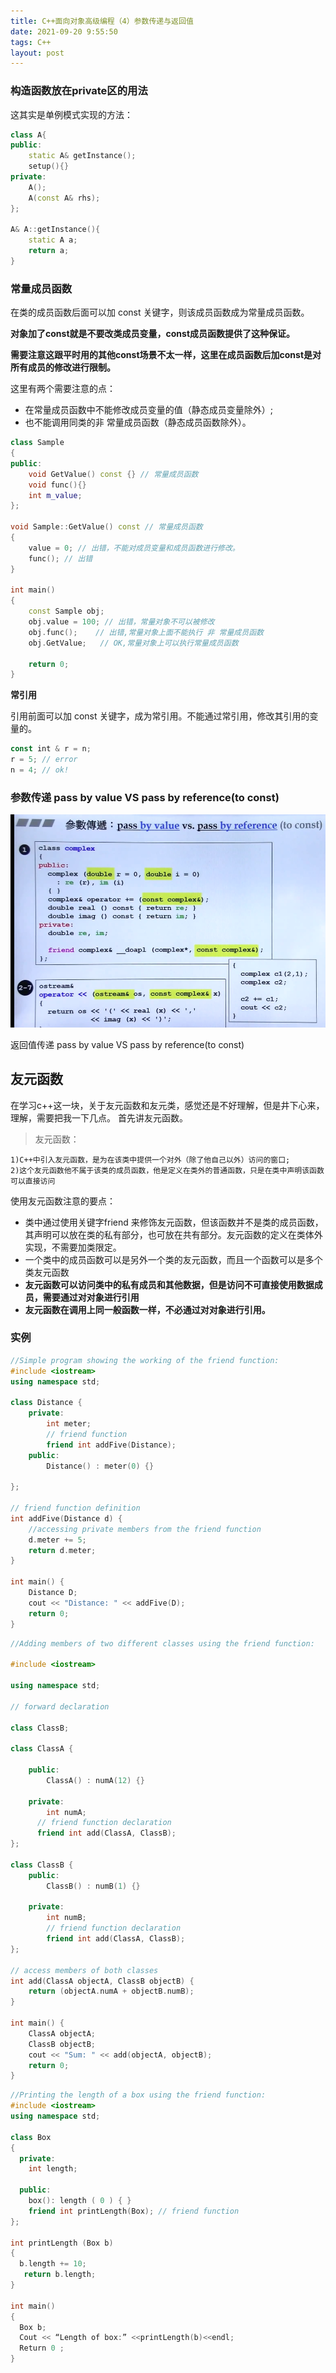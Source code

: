 ```yaml
---
title: C++面向对象高级编程（4）参数传递与返回值
date: 2021-09-20 9:55:50
tags: C++
layout: post
---
```


### 构造函数放在private区的用法

这其实是单例模式实现的方法：

```C++
class A{
public:
    static A& getInstance();
    setup(){}
private:
    A();
    A(const A& rhs);
};

A& A::getInstance(){
    static A a;
    return a;
}
```





### 常量成员函数

在类的成员函数后面可以加 const 关键字，则该成员函数成为常量成员函数。

**对象加了const就是不要改类成员变量，const成员函数提供了这种保证。** 

**需要注意这跟平时用的其他const场景不太一样，这里在成员函数后加const是对所有成员的修改进行限制。**

这里有两个需要注意的点：

- 在常量成员函数中不能修改成员变量的值（静态成员变量除外）;
- 也不能调用同类的非 常量成员函数（静态成员函数除外）。

```C++
class Sample
{
public:
    void GetValue() const {} // 常量成员函数
    void func(){}
    int m_value;
};

void Sample::GetValue() const // 常量成员函数
{
    value = 0; // 出错，不能对成员变量和成员函数进行修改。
    func(); // 出错
}

int main()
{
    const Sample obj;
    obj.value = 100; // 出错，常量对象不可以被修改
    obj.func();    // 出错,常量对象上面不能执行 非 常量成员函数
    obj.GetValue;   // OK,常量对象上可以执行常量成员函数
    
    return 0;
}

```

**常引用**

引用前面可以加 const 关键字，成为常引用。不能通过常引用，修改其引用的变量的。

```javascript
const int & r = n;
r = 5; // error
n = 4; // ok!
```





### 参数传递 pass by value VS pass by reference(to const)

![](https://github.com/tfxidian/tfxidian.github.io/raw/master/pic/arg_transfer.PNG)

返回值传递 pass by value VS pass by reference(to const)





## 友元函数

在学习c++这一块，关于友元函数和友元类，感觉还是不好理解，但是井下心来，理解，需要把我一下几点。
首先讲友元函数。

> 友元函数：

```
1)C++中引入友元函数，是为在该类中提供一个对外（除了他自己以外）访问的窗口;
2)这个友元函数他不属于该类的成员函数，他是定义在类外的普通函数，只是在类中声明该函数可以直接访问
```

使用友元函数注意的要点：

- 类中通过使用关键字friend 来修饰友元函数，但该函数并不是类的成员函数，其声明可以放在类的私有部分，也可放在共有部分。友元函数的定义在类体外实现，不需要加类限定。
- 一个类中的成员函数可以是另外一个类的友元函数，而且一个函数可以是多个类友元函数
- **友元函数可以访问类中的私有成员和其他数据，但是访问不可直接使用数据成员，需要通过对对象进行引用**
- **友元函数在调用上同一般函数一样，不必通过对对象进行引用。**



### 实例

```C++
//Simple program showing the working of the friend function:
#include <iostream>
using namespace std;

class Distance {
    private:
        int meter;
        // friend function
        friend int addFive(Distance);
    public:
        Distance() : meter(0) {}

};

// friend function definition
int addFive(Distance d) {
    //accessing private members from the friend function
    d.meter += 5;
    return d.meter;
}

int main() {
    Distance D;
    cout << "Distance: " << addFive(D);
    return 0;
}
```





```C++
//Adding members of two different classes using the friend function:

#include <iostream>

using namespace std;

// forward declaration

class ClassB;

class ClassA {

    public:
        ClassA() : numA(12) {}

    private:
        int numA;
      // friend function declaration
      friend int add(ClassA, ClassB);
};

class ClassB {
    public:
        ClassB() : numB(1) {}

    private:
        int numB;
        // friend function declaration
        friend int add(ClassA, ClassB);
};

// access members of both classes
int add(ClassA objectA, ClassB objectB) {
    return (objectA.numA + objectB.numB);
}

int main() {
    ClassA objectA;
    ClassB objectB;
    cout << "Sum: " << add(objectA, objectB);
    return 0;
}

```





```C++
//Printing the length of a box using the friend function:
#include <iostream>
using namespace std;

class Box
{
  private:
    int length;

  public:
    box(): length ( 0 ) { }
    friend int printLength(Box); // friend function
};

int printLength (Box b)
{
  b.length += 10;
   return b.length;
}

int main()
{
  Box b;
  Cout << “Length of box:” <<printLength(b)<<endl;
  Return 0 ;
}
```

